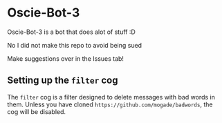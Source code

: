 # Oscie-Bot-3
Oscie-Bot-3 is a bot that does alot of stuff :D

No I did not make this repo to avoid being sued

Make suggestions over in the Issues tab!

## Setting up the `filter` cog
The `filter` cog is a filter designed to delete messages with bad words in them.
Unless you have cloned `https://github.com/mogade/badwords`, the cog will be disabled.
